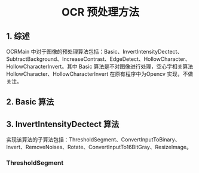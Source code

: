 # <center> OCR 预处理方法
## 1. 综述
OCRMain 中对于图像的预处理算法包括：Basic、InvertIntensityDectect、SubtractBackground、IncreaseContrast、EdgeDetect、HollowCharacter、HollowCharacterInvert。其中 Basic 算法是不对图像进行处理，空心字相关算法HollowCharacter、HollowCharacterInvert 在原有程序中为Opencv 实现，不做关注。
## 2. Basic 算法



## 3. InvertIntensityDectect 算法
实现该算法的子算法包括：ThresholdSegment、ConvertInputToBinary、Invert、RemoveNoises、Rotate、ConvertInputTo16BitGray、ResizeImage。
### ThresholdSegment 
